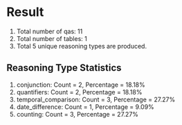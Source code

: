 # Result<br/>
1. Total number of qas: 11<br/>
2. Total number of tables: 1<br/>
3. Total 5 unique reasoning types are produced.<br/>
## **Reasoning Type Statistics**<br/>
1. conjunction: Count = 2, Percentage = 18.18%<br/>
2. quantifiers: Count = 2, Percentage = 18.18%<br/>
3. temporal_comparison: Count = 3, Percentage = 27.27%<br/>
4. date_difference: Count = 1, Percentage = 9.09%<br/>
5. counting: Count = 3, Percentage = 27.27%<br/>
